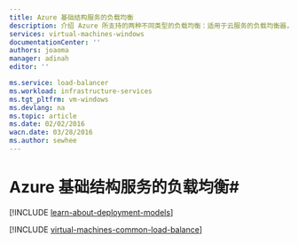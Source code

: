```yaml
---
title: Azure 基础结构服务的负载均衡
description: 介绍 Azure 所支持的两种不同类型的负载均衡：适用于云服务的负载均衡器，以及适用于客户端流量的 Azure 流量管理器。
services: virtual-machines-windows
documentationCenter: ''
authors: joaoma
manager: adinah
editor: ''

ms.service: load-balancer
ms.workload: infrastructure-services
ms.tgt_pltfrm: vm-windows
ms.devlang: na
ms.topic: article
ms.date: 02/02/2016
wacn.date: 03/28/2016
ms.author: sewhee
---
```


# Azure 基础结构服务的负载均衡#

[!INCLUDE [learn-about-deployment-models](../../includes/learn-about-deployment-models-both-include.md)]

[!INCLUDE [virtual-machines-common-load-balance](../../includes/virtual-machines-common-load-balance.md)]